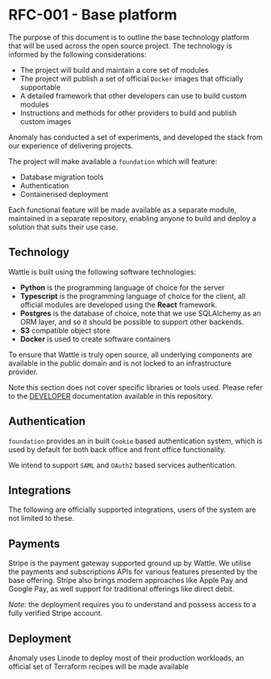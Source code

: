 # RFC-001 - Base platform

The purpose of this document is to outline the base technology platform that will be used across the open source project. The technology is informed by the following considerations:

- The project will build and maintain a core set of modules
- The project will publish a set of official `Docker` images that officially supportable
- A detailed framework that other developers can use to build custom modules
- Instructions and methods for other providers to build and publish custom images

Anomaly has conducted a set of experiments, and developed the stack from our experience of delivering projects.

The project will make available a `foundation` which will feature:

- Database migration tools
- Authentication
- Containerised deployment

Each functional feature will be made available as a separate module, maintained in a separate repository, enabling anyone to build and deploy a solution that suits their use case.

## Technology

Wattle is built using the following software technologies:

- **Python** is the programming language of choice for the server
- **Typescript** is the programming language of choice for the client, all official modules are developed using the **React** framework.
- **Postgres** is the database of choice, note that we use SQLAlchemy as an ORM layer, and so it should be possible to support other backends.
- **S3** compatible object store
- **Docker** is used to create software containers

To ensure that Wattle is truly open source, all underlying components are available in the public domain and is not locked to an infrastructure provider.

Note this section does not cover specific libraries or tools used. Please refer to the [DEVELOPER](DEVELOPER.md) documentation available in this repository.

## Authentication

`foundation` provides an in built `Cookie` based authentication system, which is used by default for both back office and front office functionality.

We intend to support `SAML` and `OAuth2` based services authentication.

## Integrations

The following are officially supported integrations, users of the system are not limited to these.

## Payments

Stripe is the payment gateway supported ground up by Wattle. We utilise the payments and subscriptions APIs for various features presented by the base offering. Stripe also brings modern approaches like Apple Pay and Google Pay, as well support for traditional offerings like direct debit.

_Note:_ the deployment requires you to understand and possess access to a fully verified Stripe account.

## Deployment

Anomaly uses Linode to deploy most of their production workloads, an official set of Terraform recipes will be made available